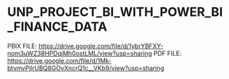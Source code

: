 # UNP_PROJECT_BI_WITH_POWER_BI_FINANCE_DATA

PBIX FILE: https://drive.google.com/file/d/1ybrYBFXY-nom3uWZ38HPDqjMh0ostLML/view?usp=sharing
PDF FILE: https://drive.google.com/file/d/1Mk-btvmvPjlrUBQ8GOvXncrQ1c__VKb9/view?usp=sharing

